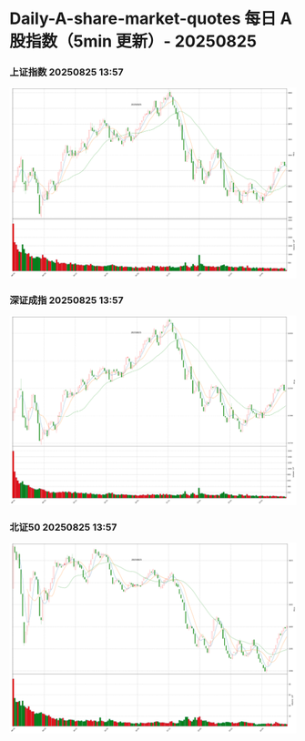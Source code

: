 
# Daily-A-share-market-quotes 每日 A 股指数（5min 更新）- 20250825

### 上证指数 20250825 13:57
![](./fig/2025/8/20250825-sh000001.png)

### 深证成指 20250825 13:57
![](./fig/2025/8/20250825-sz399001.png)

### 北证50 20250825 13:57
![](./fig/2025/8/20250825-bj899050.png)
